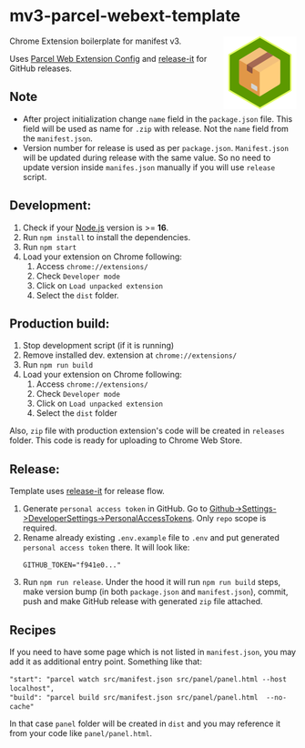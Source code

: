 # mv3-parcel-webext-template

Chrome Extension boilerplate for manifest v3.
<img align="right" width="128" src="src/images/icon256.png">

Uses [Parcel Web Extension Config](https://parceljs.org/recipes/web-extension/)
and [release-it](https://github.com/release-it/release-it) for GitHub releases.

## Note

- After project initialization change `name` field in the `package.json` file. This field will be used as name
  for `.zip` with release. Not the `name` field from the `manifest.json`.
- Version number for release is used as per `package.json`. `Manifest.json` will be updated during release with the same
  value. So no need to update version inside `manifes.json` manually if you will use `release` script.

## Development:

1. Check if your [Node.js](https://nodejs.org/) version is >= **16**.
2. Run `npm install` to install the dependencies.
3. Run `npm start`
4. Load your extension on Chrome following:
    1. Access `chrome://extensions/`
    2. Check `Developer mode`
    3. Click on `Load unpacked extension`
    4. Select the `dist` folder.

## Production build:

1. Stop development script (if it is running)
2. Remove installed dev. extension at `chrome://extensions/`
3. Run `npm run build`
4. Load your extension on Chrome following:
    1. Access `chrome://extensions/`
    2. Check `Developer mode`
    3. Click on `Load unpacked extension`
    4. Select the `dist` folder

Also, `zip` file with production extension's code will be created in `releases` folder.
This code is ready for uploading to Chrome Web Store.

## Release:

Template uses [release-it](https://github.com/release-it/release-it) for release flow.

1. Generate `personal access token` in GitHub. Go to
   [Github->Settings->DeveloperSettings->PersonalAccessTokens](https://github.com/settings/tokens/new?scopes=repo&description=release-it).
   Only `repo` scope is required.
2. Rename already existing `.env.example` file to `.env` and put generated `personal access token` there. It will look
   like:
    ```
    GITHUB_TOKEN="f941e0..."
    ```
3. Run `npm run release`. Under the hood it will run `npm run build` steps, make version bump (in both `package.json`
   and `manifest.json`), commit, push and make GitHub release with generated `zip` file attached.

## Recipes

If you need to have some page which is not listed in `manifest.json`, you may add it as additional entry point.
Something like that:

```
"start": "parcel watch src/manifest.json src/panel/panel.html --host localhost",
"build": "parcel build src/manifest.json src/panel/panel.html  --no-cache"
```

In that case `panel` folder will be created in `dist`
and you may reference it from your code like `panel/panel.html`.
